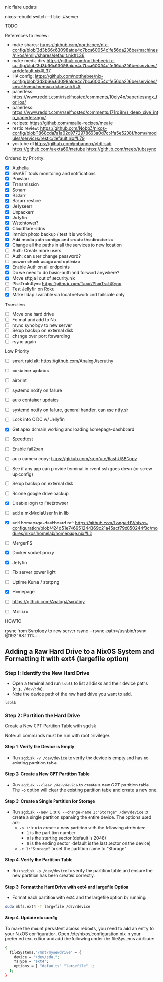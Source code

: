 
nix flake update

nixos-rebuild switch --flake .#server  


TODO:

References to review:
- make shares: https://github.com/notthebee/nix-config/blob/3d3b66c63098afde4c7bca60054c1fe56da206be/machines/nixos/emily/shares/default.nix#L36
- make media dirs https://github.com/notthebee/nix-config/blob/3d3b66c63098afde4c7bca60054c1fe56da206be/services/arr/default.nix#L37
- HA config: https://github.com/notthebee/nix-config/blob/3d3b66c63098afde4c7bca60054c1fe56da206be/services/smarthome/homeassistant.nix#L8
- paperless: https://www.reddit.com/r/selfhosted/comments/10eiy4n/paperlessngx_for_ios/
- paperless: https://www.reddit.com/r/selfhosted/comments/171rd8n/a_deep_dive_into_paperlessngx/
- recipes: https://github.com/mealie-recipes/mealie
- restic review: https://github.com/NobbZ/nixos-config/blob/1868cda7a1a02d9772978663a0d7cb1fa5e5208f/home/modules/services/restic/default.nix#L79
- youtube dl https://github.com/jmbannon/ytdl-sub https://github.com/alexta69/metube https://github.com/meeb/tubesync
 
Ordered by Priority:
- [x] Authelia
- [x] SMART tools monitoring and notifications
- [x] Prowlarr
- [x] Transmission
- [x] Sonarr
- [x] Radarr
- [x] Bazarr restore
- [x] Jellyseerr
- [x] Unpackerr
- [x] Jellyfin
- [x] Watchtower?
- [x] Cloudflare-ddns
- [x] Immich photo backup / test it is working
- [x] Add media path configs and create the directories
- [x] Change all the paths in all the services to new location
- [ ] Auth: Create more users
- [ ] Auth: can user change password?
- [ ] power: check usage and optimize
- [x] Enable Auth on all endpoints
- [x] Do we need to do basic-auth and forward anywhere?
- [x] Move sftpjail out of security.nix
- [ ] PlexTraktSync
    https://github.com/Taxel/PlexTraktSync
- [ ] Test Jellyfin on Roku
- [x] Make lldap available via local network and tailscale only

Transition
- [ ] Move one hard drive
- [ ] Format and add to Nix
- [ ] rsync synology to new server
- [ ] Setup backup on external disk
- [ ] change over port forwarding
- [ ] rsync again

Low Priority
- [ ] smart raid alt: https://github.com/AnalogJ/scrutiny
- [ ] container updates
- [ ] airprint
- [ ] systemd notify on failure
- [ ] auto container updates
- [ ] systemd notify on failure, general handler. can use ntfy.sh
- [ ] Look into OIDC w/ Jellyfin
- [X] Get apex domain working and loading homepage-dashboard
- [ ] Speedtest
- [ ] Enable fail2ban
- [ ] auto camera copy: https://github.com/stonfute/BashUSBCopy
- [ ] See if any app can provide terminal in event ssh goes down (or screw up config)
- [ ] Setup backup on external disk
- [ ] Rclone google drive backup
- [x] Disable login to FileBrowser
- [ ] add a mkMediaUser fn in lib
- [x] add homepage-dashboard
    ref: https://github.com/LongerHV/nixos-configuration/blob/424d51e746951244369c21a45acf79d050244f8c/modules/nixos/homelab/homepage.nix#L3
- [ ] MergerFS
- [x] Docker socket proxy
- [x] Jellyfin
- [ ] Fix server power light
- [ ] Uptime Kuma / statping
- [x] Homepage
- [ ] https://github.com/AnalogJ/scrutiny

- [ ] Mailrise


HOWTO

rsync from Synology to new server
rsync --rsync-path=/usr/bin/rsync @192.168.1.111:... .


## Adding a Raw Hard Drive to a NixOS System and Formatting it with ext4 (largefile option)

### Step 1: Identify the New Hard Drive
 * Open a terminal and run `lsblk` to list all disks and their device paths (e.g., `/dev/sda`).
 * Note the device path of the raw hard drive you want to add.

```bash
lsblk
```
### Step 2: Partition the Hard Drive

Create a New GPT Partition Table with sgdisk

Note: all commands must be run with root privileges 

#### Step 1: Verify the Device is Empty
* Run `sgdisk -v /dev/device` to verify the device is empty and has no existing partition table.

#### Step 2: Create a New GPT Partition Table
* Run `sgdisk --clear /dev/device` to create a new GPT partition table. The `-o` option will clear the existing partition table and create a new one.

#### Step 3: Create a Single Partition for Storage
* Run `sgdisk --new 1:0:0 --change-name 1:"Storage" /dev/device` to create a single partition spanning the entire device. The options used are:
	+ `-n 1:0:0` to create a new partition with the following attributes:
		- `1` is the partition number
		- `0` is the starting sector (default is 2048)
		- `0` is the ending sector (default is the last sector on the device)
	+ `-c 1:"Storage"` to set the partition name to "Storage"

#### Step 4: Verify the Partition Table
* Run `sgdisk -p /dev/device` to verify the partition table and ensure the new partition has been created correctly.

#### Step 3: Format the Hard Drive with ext4 and largefile Option
* Format each partition with ext4 and the largefile option by running:
```bash
sudo mkfs.ext4 -T largefile /dev/device
```

#### Step 4: Update nix config
To make the mount persistent across reboots, you need to add an entry to your NixOS configuration. Open /etc/nixos/configuration.nix in your preferred text editor and add the following under the fileSystems attribute:

```bash
{
  fileSystems."/mnt/mynewdrive" = {
    device = "/dev/sda1";
    fsType = "ext4";
    options = [ "defaults" "largefile" ];
  };
}
```
